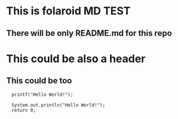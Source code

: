 
# This is folaroid MD TEST

## There will be only README.md for this repo

This could be also a header
===

This could be too
---------

```
  printf("Hello World!");
  
  System.out.println("Hello World!");
  return 0;
```
